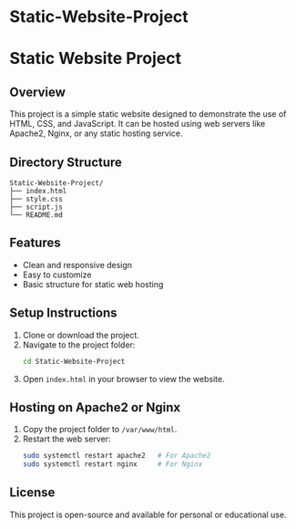 # Static-Website-Project

# Static Website Project

## Overview
This project is a simple static website designed to demonstrate the use of HTML, CSS, and JavaScript. It can be hosted using web servers like Apache2, Nginx, or any static hosting service.

## Directory Structure
```
Static-Website-Project/
├── index.html
├── style.css
├── script.js
└── README.md
```

## Features
- Clean and responsive design
- Easy to customize
- Basic structure for static web hosting

## Setup Instructions
1. Clone or download the project.
2. Navigate to the project folder:
   ```bash
   cd Static-Website-Project
   ```
3. Open `index.html` in your browser to view the website.

## Hosting on Apache2 or Nginx
1. Copy the project folder to `/var/www/html`.
2. Restart the web server:
   ```bash
   sudo systemctl restart apache2   # For Apache2
   sudo systemctl restart nginx     # For Nginx
   ```

## License
This project is open-source and available for personal or educational use.

